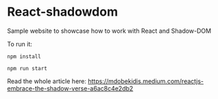 # React-shadowdom
Sample website to showcase how to work with React and Shadow-DOM

To run it:

```
npm install

npm run start
```

Read the whole article here: https://mdobekidis.medium.com/reactjs-embrace-the-shadow-verse-a6ac8c4e2db2
